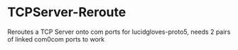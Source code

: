 # TCPServer-Reroute
Reroutes a TCP Server onto com ports for lucidgloves-proto5, needs 2 pairs of linked com0com ports to work
